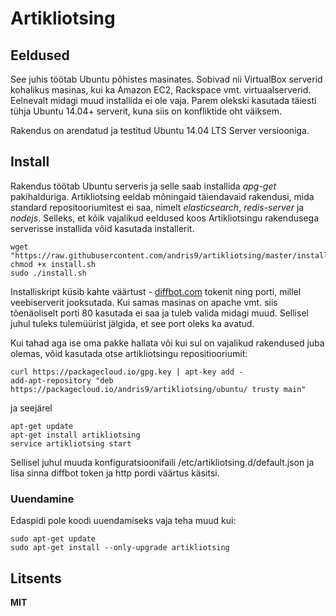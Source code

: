 # Artikliotsing

## Eeldused

See juhis töötab Ubuntu põhistes masinates. Sobivad nii VirtualBox serverid kohalikus masinas, kui ka Amazon EC2, Rackspace vmt. virtuaalserverid. Eelnevalt midagi muud installida ei ole vaja. Parem olekski kasutada täiesti tühja Ubuntu 14.04+ serverit, kuna siis on konfliktide oht väiksem.

Rakendus on arendatud ja testitud Ubuntu 14.04 LTS Server versiooniga.

## Install

Rakendus töötab Ubuntu serveris ja selle saab installida *apg-get* pakihalduriga. Artikliotsing eeldab mõningaid täiendavaid rakendusi, mida standard repositooriumitest ei saa, nimelt *elasticsearch*, *redis-server* ja *nodejs*. Selleks, et kõik vajalikud eeldused koos Artikliotsingu rakendusega serverisse installida võid kasutada installerit.

    wget "https://raw.githubusercontent.com/andris9/artikliotsing/master/install.sh"
    chmod +x install.sh
    sudo ./install.sh

Installiskript küsib kahte väärtust - [diffbot.com](http://diffbot.com) tokenit ning porti, millel veebiserverit jooksutada. Kui samas masinas on apache vmt. siis tõenäoliselt porti 80 kasutada ei saa ja tuleb valida midagi muud. Sellisel juhul tuleks tulemüürist jälgida, et see port oleks ka avatud.

Kui tahad aga ise oma pakke hallata või kui sul on vajalikud rakendused juba olemas, võid kasutada otse artikliotsingu repositiooriumit:

    curl https://packagecloud.io/gpg.key | apt-key add -
    add-apt-repository "deb https://packagecloud.io/andris9/artikliotsing/ubuntu/ trusty main"

ja seejärel

    apt-get update
    apt-get install artikliotsing
    service artikliotsing start

Sellisel juhul muuda konfiguratsioonifaili /etc/artikliotsing.d/default.json ja lisa sinna diffbot token ja http pordi väärtus käsitsi.

### Uuendamine

Edaspidi pole koodi uuendamiseks vaja teha muud kui:

    sudo apt-get update
    sudo apt-get install --only-upgrade artikliotsing

## Litsents

**MIT**
